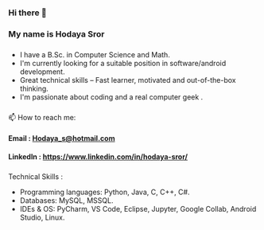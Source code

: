### Hi there 👋
### My name is Hodaya Sror
### 

- I have a B.Sc. in Computer Science and Math.
- I'm currently looking for a suitable position in software/android development.
- Great technical skills – Fast learner, motivated and out-of-the-box thinking.
- I'm passionate about coding and a real computer geek .
### 

📫 How to reach me: 
#### Email : Hodaya_s@hotmail.com
#### LinkedIn : https://www.linkedin.com/in/hodaya-sror/
### 

 Technical Skills :
 
- 	Programming languages: Python, Java, C, C++, C#.
- 	Databases: MySQL, MSSQL.
- 	IDEs & OS: PyCharm, VS Code, Eclipse, Jupyter, Google Collab, Android Studio, Linux.


<!--
**hodayasr/hodayasr** is a ✨ _special_ ✨ repository because its `README.md` (this file) appears on your GitHub profile.

Here are some ideas to get you started:

- 🔭 I’m currently working on ...
- 🌱 I’m currently learning ...
- 👯 I’m looking to collaborate on ...
- 🤔 I’m looking for help with ...
- 💬 Ask me about ...
- 📫 How to reach me: ...
- 😄 Pronouns: ...
- ⚡ Fun fact: ...
-->
